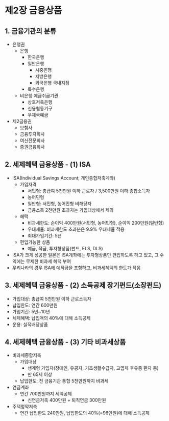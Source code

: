 # 제2장 금융상품

## 1. 금융기관의 분류

- 은행권
  - 은행
    - 한국은행
    - 일반은행
      - 시중은행
      - 지방은행
      - 외국은행 국내지점
    - 특수은행
  - 비은행 예금취급기관
    - 상호저축은행
    - 신용협동기구
    - 우체국예금 
- 제2금융권
  - 보험사
  - 금융투자회사
  - 여신전문회사
  - 증권금융회사

## 2. 세제혜택 금융상품 - (1) ISA

- ISA(Individual Savings Account; 개인종합저축계좌)
  - 가입자격
    - 서민형: 총급여 5천만원 이하 근로자 / 3,500만원 이하 종합소득자
    - 농어민형
    - 일반형: 서민형, 농어민형 비해당자
    - 금융소득 2천만원 초과자는 가입대상에서 제외
  - 혜택
    - 비과세한도: 순이익 400만원(서민형, 농어민형), 순이익 200만원(일반형)
    - 우대세율: 비과세한도 초과분은 9.9% 우대세율 적용
    - 최대가입기간: 5년
  - 편입가능한 상품
    - 예금, 적금, 투자형상품(펀드, ELS, DLS)
- ISA가 크게 성공한 일본은 ISA계좌에는 투자형상품만 편입하도록 하고 있고, 그 수익에는 무제한 비과세 혜택 부여
- 우리나라의 경우 ISA에 예적금을 포함하고, 비과세혜택의 한도가 작음

## 3. 세제혜택 금융상품 - (2) 소득공제 장기펀드(소장펀드)

- 가입대상: 총급여 5천만원 이하 근로소득자
- 납입한도: 연간 600만원
- 가입기간: 5년~10년
- 세제혜택: 납입액의 40%에 대해 소득공제
- 운용: 실적배당상품

## 4. 세제혜택 금융상품 - (3) 기타 비과세상품

- 비과세종합저축
  - 가입대상
    - 생계형 가입자(장애인, 유공자, 기초생활수급자, 고엽제 후유증 환자 등)
    - 만 65세 이상
  - 납입한도: 전 금융기관 통합 5천만원까지 비과세
- 연금계좌
  - 연간 700만원까지 세액공제
    - 신연금저축 400만원 + 퇴직연금 300만원
- 주택청약저축
  - 연간 납입한도 240만원, 납입한도의 40%(=96만원)에 대해 소득공제
